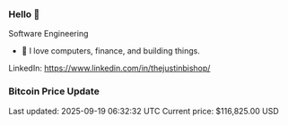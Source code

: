 ### Hello 🤙  

Software Engineering

- 🔭 I love computers, finance, and building things.
  
LinkedIn: https://www.linkedin.com/in/thejustinbishop/  

























































































































































































































































































































































































































































































































































































































































































































































































































































































































































































































































































































### Bitcoin Price Update
Last updated: 2025-09-19 06:32:32 UTC
Current price: $116,825.00 USD
